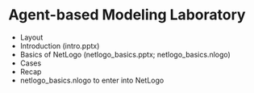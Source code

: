 # Agent-based Modeling Laboratory
* Layout
* Introduction (intro.pptx)
* Basics of NetLogo (netlogo_basics.pptx; netlogo_basics.nlogo)
* Cases
* Recap
* netlogo_basics.nlogo to enter into NetLogo

